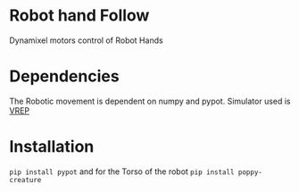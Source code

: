 # Robot hand Follow
Dynamixel motors control of Robot Hands

# Dependencies
The Robotic movement is dependent on numpy and pypot. Simulator used is [VREP](http://www.coppeliarobotics.com/downloads.html)

# Installation
```pip install pypot``` and for the Torso of the robot ```pip install poppy-creature```
